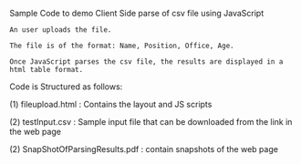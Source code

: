 Sample Code to demo Client Side parse of csv file using JavaScript

    An user uploads the file.

    The file is of the format: Name, Position, Office, Age.

    Once JavaScript parses the csv file, the results are displayed in a html table format.

    
Code is Structured as follows:

(1) fileupload.html : Contains the layout and JS scripts

(2) testInput.csv : Sample input file that can be downloaded from the link in the web page

(2) SnapShotOfParsingResults.pdf : contain snapshots of the web page

